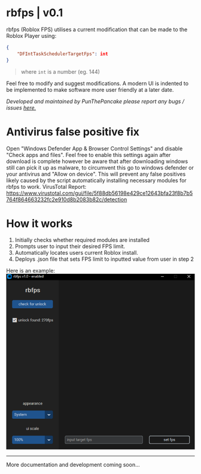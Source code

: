 # rbfps | v0.1
rbfps (Roblox FPS) utilises a current modification that can be made to the Roblox Player using:

```json
{
    "DFIntTaskSchedulerTargetFps": int
}
```

>where ```int``` is a number (eg. 144)

Feel free to modify and suggest modifications. A modern UI is indented to be implemented to make software more user friendly at a later date.

*Developed and maintained by PunThePancake please report any bugs / issues [here.](https://github.com/PunThePancake/rbfps/issues)*
# Antivirus false positive fix
Open "Windows Defender App & Browser Control Settings" and disable "Check apps and files". Feel free to enable this settings again after download is complete however be aware that after downloading windows still can pick it up as malware, to circumvent this go to windows defender or your antivirus and "Allow on device".
This will prevent any false positives likely caused by the script automatically installing necessary modules for rbfps to work.
VirusTotal Report: https://www.virustotal.com/gui/file/5f88db56198e429ce12643bfa23f8b7b5764f864663232fc2e910d8b2083b82c/detection

# How it works
1. Initially checks whether required modules are installed
2. Prompts user to input their desired FPS limit.
3. Automatically locates users current Roblox install.
4. Deploys .json file that sets FPS limit to inputted value from user in step 2

Here is an example:
![example](https://github.com/PunThePancake/rbfps/blob/main/example.png)

---

More documentation and development coming soon...
